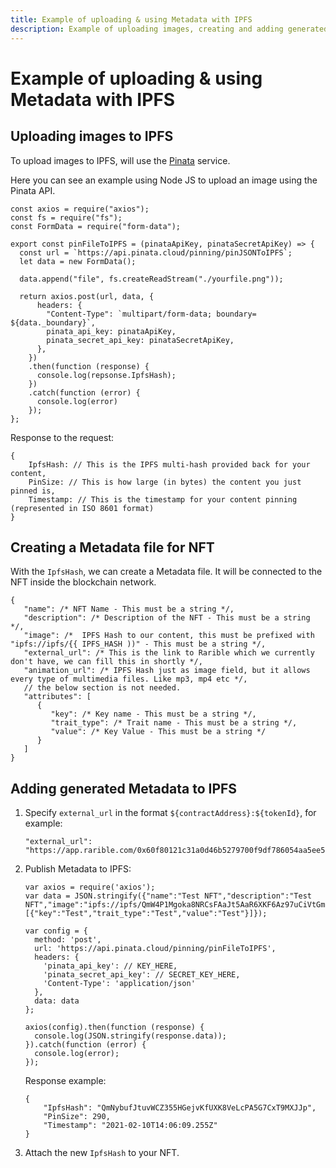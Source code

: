 ```yaml
---
title: Example of uploading & using Metadata with IPFS
description: Example of uploading images, creating and adding generated Metadata to IPFS
---
```


# Example of uploading & using Metadata with IPFS

## Uploading images to IPFS

To upload images to IPFS, will use the [Pinata](https://www.pinata.cloud) service.

Here you can see an example using Node JS to upload an image using the Pinata API.

```
const axios = require("axios");
const fs = require("fs");
const FormData = require("form-data");

export const pinFileToIPFS = (pinataApiKey, pinataSecretApiKey) => {
  const url = `https://api.pinata.cloud/pinning/pinJSONToIPFS`;
  let data = new FormData();

  data.append("file", fs.createReadStream("./yourfile.png"));

  return axios.post(url, data, {
      headers: {
        "Content-Type": `multipart/form-data; boundary= ${data._boundary}`,
        pinata_api_key: pinataApiKey,
        pinata_secret_api_key: pinataSecretApiKey,
      },
    })
    .then(function (response) {
      console.log(repsonse.IpfsHash);
    })
    .catch(function (error) {
      console.log(error)
    });
};
```

Response to the request:

```
{
    IpfsHash: // This is the IPFS multi-hash provided back for your content,
    PinSize: // This is how large (in bytes) the content you just pinned is,
    Timestamp: // This is the timestamp for your content pinning (represented in ISO 8601 format)
}
```

## Creating a Metadata file for NFT

With the `IpfsHash`, we can create a Metadata file. It will be connected to the NFT inside the blockchain network.

```
{
   "name": /* NFT Name - This must be a string */,
   "description": /* Description of the NFT - This must be a string */,
   "image": /*  IPFS Hash to our content, this must be prefixed with "ipfs://ipfs/{{ IPFS_HASH ))" - This must be a string */,
   "external_url": /* This is the link to Rarible which we currently don't have, we can fill this in shortly */,
   "animation_url": /* IPFS Hash just as image field, but it allows every type of multimedia files. Like mp3, mp4 etc */,
   // the below section is not needed.
   "attributes": [
      {
         "key": /* Key name - This must be a string */,
         "trait_type": /* Trait name - This must be a string */,
         "value": /* Key Value - This must be a string */
      }
   ]
}
```

## Adding generated Metadata to IPFS

1. Specify `external_url` in the format `${contractAddress}:${tokenId}`, for example:

    ```
    "external_url": "https://app.rarible.com/0x60f80121c31a0d46b5279700f9df786054aa5ee5:123913"
    ```

2. Publish Metadata to IPFS:

    ```
    var axios = require('axios');
    var data = JSON.stringify({"name":"Test NFT","description":"Test NFT","image":"ipfs://ipfs/QmW4P1Mgoka8NRCsFAaJt5AaR6XKF6Az97uCiVtGmg1FuG/image.png","external_url":"https://app.rarible.com/0x60f80121c31a0d46b5279700f9df786054aa5ee5:123913","attributes":[{"key":"Test","trait_type":"Test","value":"Test"}]});
    
    var config = {
      method: 'post',
      url: 'https://api.pinata.cloud/pinning/pinFileToIPFS',
      headers: { 
        'pinata_api_key': // KEY_HERE, 
        'pinata_secret_api_key': // SECRET_KEY_HERE, 
        'Content-Type': 'application/json'
      },
      data: data
    };
    
    axios(config).then(function (response) {
      console.log(JSON.stringify(response.data));
    }).catch(function (error) {
      console.log(error);
    });
    ```

    Response example:

    ```
    {
        "IpfsHash": "QmNybufJtuvWCZ355HGejvKfUXK8VeLcPA5G7CxT9MXJJp",
        "PinSize": 290,
        "Timestamp": "2021-02-10T14:06:09.255Z"
    }
    ```

3. Attach the new `IpfsHash` to your NFT.
